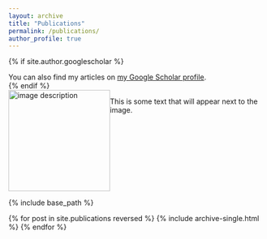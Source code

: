 ```yaml
---
layout: archive
title: "Publications"
permalink: /publications/
author_profile: true
---
```


{% if site.author.googlescholar %}
  <div class="wordwrap">You can also find my articles on <a href="{{site.author.googlescholar}}">my Google Scholar profile</a>.</div>
{% endif %}

<div style="display: flex; align-items: flex-start;">
  <img src="../images/profile.jpg" alt="image description" style="width: 200px;">
  <p>This is some text that will appear next to the image.</p>
</div>

{% include base_path %}

{% for post in site.publications reversed %}
  {% include archive-single.html %}
{% endfor %}
